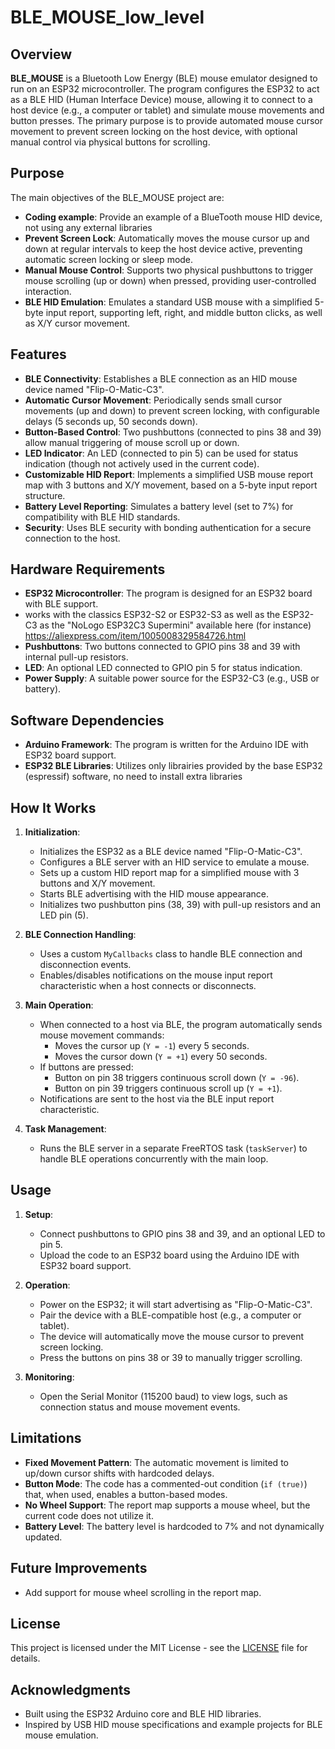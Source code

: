 # BLE_MOUSE_low_level

## Overview

**BLE_MOUSE** is a Bluetooth Low Energy (BLE) mouse emulator designed to run on an ESP32 microcontroller. The program configures the ESP32 to act as a BLE HID (Human Interface Device) mouse, allowing it to connect to a host device (e.g., a computer or tablet) and simulate mouse movements and button presses. The primary purpose is to provide automated mouse cursor movement to prevent screen locking on the host device, with optional manual control via physical buttons for scrolling.

## Purpose

The main objectives of the BLE_MOUSE project are:
- **Coding example**: Provide an example of a BlueTooth mouse HID device, not using any external libraries
- **Prevent Screen Lock**: Automatically moves the mouse cursor up and down at regular intervals to keep the host device active, preventing automatic screen locking or sleep mode.
- **Manual Mouse Control**: Supports two physical pushbuttons to trigger mouse scrolling (up or down) when pressed, providing user-controlled interaction.
- **BLE HID Emulation**: Emulates a standard USB mouse with a simplified 5-byte input report, supporting left, right, and middle button clicks, as well as X/Y cursor movement.

## Features

- **BLE Connectivity**: Establishes a BLE connection as an HID mouse device named "Flip-O-Matic-C3".
- **Automatic Cursor Movement**: Periodically sends small cursor movements (up and down) to prevent screen locking, with configurable delays (5 seconds up, 50 seconds down).
- **Button-Based Control**: Two pushbuttons (connected to pins 38 and 39) allow manual triggering of mouse scroll up or down.
- **LED Indicator**: An LED (connected to pin 5) can be used for status indication (though not actively used in the current code).
- **Customizable HID Report**: Implements a simplified USB mouse report map with 3 buttons and X/Y movement, based on a 5-byte input report structure.
- **Battery Level Reporting**: Simulates a battery level (set to 7%) for compatibility with BLE HID standards.
- **Security**: Uses BLE security with bonding authentication for a secure connection to the host.

## Hardware Requirements

- **ESP32 Microcontroller**: The program is designed for an ESP32 board with BLE support.
- works with the classics ESP32-S2 or ESP32-S3 as well as the ESP32-C3 as the "NoLogo ESP32C3 Supermini" available here (for instance) https://aliexpress.com/item/1005008329584726.html
- **Pushbuttons**: Two buttons connected to GPIO pins 38 and 39 with internal pull-up resistors.
- **LED**: An optional LED connected to GPIO pin 5 for status indication.
- **Power Supply**: A suitable power source for the ESP32-C3 (e.g., USB or battery).

## Software Dependencies

- **Arduino Framework**: The program is written for the Arduino IDE with ESP32 board support.
- **ESP32 BLE Libraries**: Utilizes only librairies provided by the base ESP32 (espressif) software, no need to install extra libraries

## How It Works

1. **Initialization**:
   - Initializes the ESP32 as a BLE device named "Flip-O-Matic-C3".
   - Configures a BLE server with an HID service to emulate a mouse.
   - Sets up a custom HID report map for a simplified mouse with 3 buttons and X/Y movement.
   - Starts BLE advertising with the HID mouse appearance.
   - Initializes two pushbutton pins (38, 39) with pull-up resistors and an LED pin (5).

2. **BLE Connection Handling**:
   - Uses a custom `MyCallbacks` class to handle BLE connection and disconnection events.
   - Enables/disables notifications on the mouse input report characteristic when a host connects or disconnects.

3. **Main Operation**:
   - When connected to a host via BLE, the program automatically sends mouse movement commands:
     - Moves the cursor up (`Y = -1`) every 5 seconds.
     - Moves the cursor down (`Y = +1`) every 50 seconds.
   - If buttons are pressed:
     - Button on pin 38 triggers continuous scroll down (`Y = -96`).
     - Button on pin 39 triggers continuous scroll up (`Y = +1`).
   - Notifications are sent to the host via the BLE input report characteristic.

4. **Task Management**:
   - Runs the BLE server in a separate FreeRTOS task (`taskServer`) to handle BLE operations concurrently with the main loop.

## Usage

1. **Setup**:
   - Connect pushbuttons to GPIO pins 38 and 39, and an optional LED to pin 5.
   - Upload the code to an ESP32 board using the Arduino IDE with ESP32 board support.

2. **Operation**:
   - Power on the ESP32; it will start advertising as "Flip-O-Matic-C3".
   - Pair the device with a BLE-compatible host (e.g., a computer or tablet).
   - The device will automatically move the mouse cursor to prevent screen locking.
   - Press the buttons on pins 38 or 39 to manually trigger scrolling.

3. **Monitoring**:
   - Open the Serial Monitor (115200 baud) to view logs, such as connection status and mouse movement events.

## Limitations

- **Fixed Movement Pattern**: The automatic movement is limited to up/down cursor shifts with hardcoded delays.
- **Button Mode**: The code has a commented-out condition (`if (true)`) that, when used, enables a  button-based modes.
- **No Wheel Support**: The report map supports a mouse wheel, but the current code does not utilize it.
- **Battery Level**: The battery level is hardcoded to 7% and not dynamically updated.

## Future Improvements

- Add support for mouse wheel scrolling in the report map.


## License

This project is licensed under the MIT License - see the [LICENSE](LICENSE) file for details.

## Acknowledgments

- Built using the ESP32 Arduino core and BLE HID libraries.
- Inspired by USB HID mouse specifications and example projects for BLE mouse emulation.